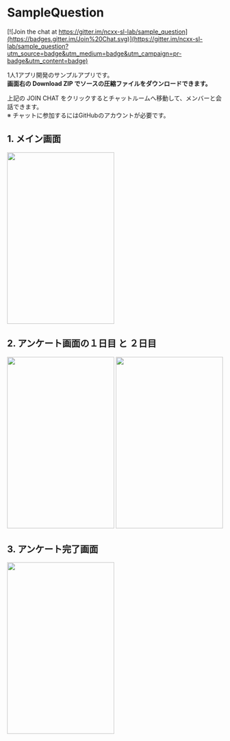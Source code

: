 # SampleQuestion

[![Join the chat at https://gitter.im/ncxx-sl-lab/sample_question](https://badges.gitter.im/Join%20Chat.svg)](https://gitter.im/ncxx-sl-lab/sample_question?utm_source=badge&utm_medium=badge&utm_campaign=pr-badge&utm_content=badge)

1人1アプリ開発のサンプルアプリです。  
**画面右の Download ZIP でソースの圧縮ファイルをダウンロードできます。**

上記の JOIN CHAT をクリックするとチャットルームへ移動して、メンバーと会話できます。  
※ チャットに参加するにはGitHubのアカウントが必要です。

## 1. メイン画面  
<img src="http://keepingblog.net/github_images/sample_question/メイン画面.png" width="250" height="400">

## 2. アンケート画面の１日目 と ２日目  
<img src="http://keepingblog.net/github_images/sample_question/アンケート画面の１日目.png" width="250" height="400">
<img src="http://keepingblog.net/github_images/sample_question/アンケート画面の２日目.png" width="250" height="400">

## 3. アンケート完了画面  
<img src="http://keepingblog.net/github_images/sample_question/アンケート完了画面.png" width="250" height="400">
